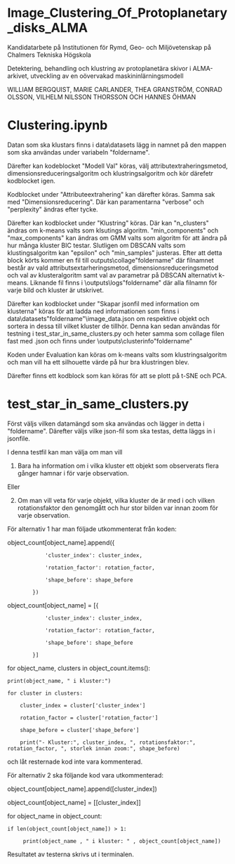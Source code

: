 # Image_Clustering_Of_Protoplanetary_disks_ALMA
Kandidatarbete på Institutionen för Rymd, Geo- och Miljövetenskap på Chalmers Tekniska Högskola

Detektering, behandling och klustring av protoplanetära	skivor i ALMA-arkivet,
utveckling av en oövervakad maskininlärningsmodell

WILLIAM BERGQUIST, MARIE CARLANDER, THEA GRANSTRÖM, CONRAD OLSSON, VILHELM NILSSON THORSSON OCH HANNES ÖHMAN


# **Clustering.ipynb**


Datan som ska klustars finns i data\datasets lägg in namnet på den mappen som ska användas under variabeln "foldername".

Därefter kan kodeblocket "Modell Val" köras, välj attributextraheringsmetod, dimensionsreduceringsalgoritm och klustringsalgoritm och kör därefetr kodblocket igen.

Kodblocket under "Attributeextrahering" kan därefter köras. Samma sak med "Dimensionsreducering". Där kan paramentarna "verbose" och "perplexity" ändras efter tycke.

Därefter kan kodblocket under "Klustring" köras. Där kan "n_clusters" ändras om k-means valts som klsutings algoritm. "min_components" och "max_components" kan ändras om GMM valts som algoritm för att ändra på hur många kluster BIC testar. Slutligen om DBSCAN valts som klustingsalgoritm kan "epsilon" och "min_samples" justeras. Efter att detta block körts kommer en fil till outputs\collage\"foldername" där filnamnet består av vald attributsextarheringsmetod, dimensionsreduceringsmetod och val av klusteralgoritm samt val av parametrar på DBSCAN alternativt k-means. Liknande fil finns i \outputs\logs\"foldername" där alla filnamn för varje bild och kluster är utskrivet.

Därefter kan kodblocket under "Skapar jsonfil med information om klusterna" köras för att ladda ned informationen som finns i data\datasets\"foldername"\image_data.json om respektive objekt och sortera in dessa till vilket kluster de tillhör. Denna kan sedan användas för testning i test_star_in_same_clusters.py och heter samma som collage filen fast med .json och finns under \outputs\clusterinfo\"foldername"

Koden under Evaluation kan köras om k-means valts som klustringsalgoritm och man vill ha ett silhouette värde på hur bra klustringen blev.

Därefter finns ett kodblock som kan köras för att se plott på t-SNE och PCA.

# **test_star_in_same_clusters.py**
Först väljs vilken datamängd som ska användas och lägger in detta i "foldername". Därefter väljs vilke json-fil som ska testas, detta läggs in i jsonfile.

I denna testfil kan man välja om man vill

1. Bara ha information om i vilka kluster ett objekt som observerats flera gånger hamnar i för varje observation. 

Eller 

2. Om man vill veta för varje objekt, vilka kluster de är med i och vilken rotationsfaktor den genomgått och hur stor bilden var innan zoom för varje observation.

För alternativ 1 har man följade utkommenterat från koden:

object_count[object_name].append({

                'cluster_index': cluster_index,
                
                'rotation_factor': rotation_factor,
                
                'shape_before': shape_before
                
            })
            

object_count[object_name] = [{

                'cluster_index': cluster_index,
                
                'rotation_factor': rotation_factor,
                
                'shape_before': shape_before
                
            }]
            

for object_name, clusters in object_count.items():

    print(object_name, " i kluster:")
    
    for cluster in clusters:
    
        cluster_index = cluster['cluster_index']
        
        rotation_factor = cluster['rotation_factor']
        
        shape_before = cluster['shape_before']
        
        print("- Kluster:", cluster_index, ", rotationsfaktor:", rotation_factor, ", storlek innan zoom:", shape_before)

och låt resternade kod inte vara kommenterad. 

För alternativ 2 ska följande kod vara utkommenterad:

object_count[object_name].append([cluster_index])


object_count[object_name] = [[cluster_index]]



for object_name in object_count:

    if len(object_count[object_name]) > 1:
    
         print(object_name , " i kluster: " , object_count[object_name])

Resultatet av testerna skrivs ut i terminalen.
